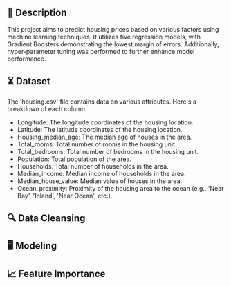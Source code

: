 ## 📝 Description
This project aims to predict housing prices based on various factors using machine learning techniques. It utilizes five regression models, with Gradient Boosters demonstrating the lowest margin of errors. Additionally, hyper-parameter tuning was performed to further enhance model performance.

## ⏳ Dataset
The 'housing.csv'  file contains data on various attributes. Here's a breakdown of each column:
- Longitude: The longitude coordinates of the housing location.
- Latitude: The latitude coordinates of the housing location.
- Housing_median_age: The median age of houses in the area.
- Total_rooms: Total number of rooms in the housing unit.
- Total_bedrooms: Total number of bedrooms in the housing unit.
- Population: Total population of the area.
- Households: Total number of households in the area.
- Median_income: Median income of households in the area.
- Median_house_value: Median value of houses in the area.
- Ocean_proximity: Proximity of the housing area to the ocean (e.g., 'Near Bay', 'Inland', 'Near Ocean', etc.).

## :mag: Data Cleansing

## :desktop_computer:	Modeling

## :chart_with_upwards_trend: Feature Importance

